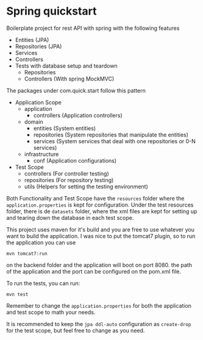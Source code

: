# Spring quickstart

Boilerplate project for rest API with spring with the following features

* Entities (JPA)
* Repositories (JPA)
* Services
* Controllers
* Tests with database setup and teardown
    * Repositories
    * Controllers (With spring MockMVC)

The packages under com.quick.start follow this pattern

* Application Scope
    * application
        * controllers (Application controllers)
    * domain
        * entities (System entities)
        * repositories (System repositories that manipulate the entities)
        * services (System services that deal with one repositories or 0-N services)
    * infrastructure
        * conf (Application configurations)
* Test Scope
    * controllers (For controller testing)
    * repositories (For repository testing)
    * utils (Helpers for setting the testing environment)

Both Functionality and Test Scope have the `resources` folder where the `application.properties` is kept for configuration. Under the test resources folder, there is de `datasets` folder, where the xml files are kept for setting up and tearing down the database in each test scope.

This project uses maven for it's build and you are free to use whatever you want to build the application. I was nice to put the tomcat7 plugin, so to run the application you can use

    mvn tomcat7:run 

on the backend folder and the application will boot on port 8080. the path of the application and the port can be configured on the pom.xml file.

To run the tests, you can run:

    mvn test

Remember to change the `application.properties` for both the application and test scope to math your needs.

It is recommended to keep the `jpa ddl-auto` configuration as `create-drop` for the test scope, but feel free to change as you need.

